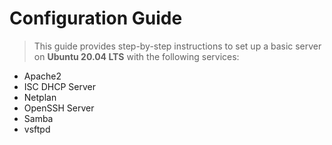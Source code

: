 # Configuration Guide

> This guide provides step-by-step instructions to set up a basic server on **Ubuntu 20.04 LTS** with the following services:
- Apache2
- ISC DHCP Server
- Netplan
- OpenSSH Server
- Samba
- vsftpd
